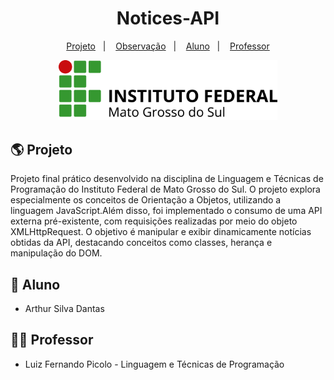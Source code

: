 <h1 align="center">
  Notices-API
</h1>

<p align="center">
  <a href="#-Projeto">Projeto</a>&nbsp;&nbsp;&nbsp;|&nbsp;&nbsp;&nbsp;
  <a href="#-Observacao">Observação</a>&nbsp;&nbsp;&nbsp;|&nbsp;&nbsp;&nbsp;
  <a href="#Aluno">Aluno</a>&nbsp;&nbsp;&nbsp;|&nbsp;&nbsp;&nbsp;
  <a href="#Professor">Professor</a>
</p>

<p align="center">
  <img src="/assets/logo-ifms.png" width="350px">
</p>


## :earth_americas: Projeto

Projeto final prático desenvolvido na disciplina de Linguagem e Técnicas de Programação do Instituto Federal de Mato Grosso do Sul. O projeto explora especialmente os conceitos de Orientação a Objetos, utilizando a linguagem JavaScript.Além disso, foi implementado o consumo de uma API externa pré-existente, com requisições realizadas por meio do objeto XMLHttpRequest. O objetivo é manipular e exibir dinamicamente notícias obtidas da API, destacando conceitos como classes, herança e manipulação do DOM.


## :man: Aluno

- Arthur Silva Dantas


## :man_teacher: Professor

- Luiz Fernando Picolo - Linguagem e Técnicas de Programação
